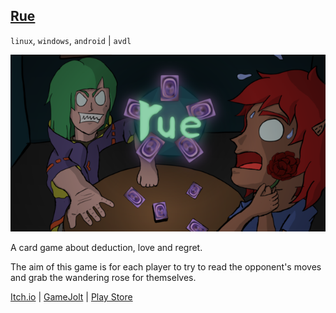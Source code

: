 ## <a class="menu" href="/games/rue.html">Rue</a>

`linux`, `windows`, `android` | `avdl`

![Rue icon](/images/games/rue/cover.png "Rue cover")

A card game about deduction, love and regret.

The aim of this game is for each player to try to read the opponent's
moves and grab the wandering rose for themselves.

<a class="button" href="https://darkdimension.itch.io/rue">Itch.io</a> |
<a class="button" href="https://gamejolt.com/games/rue/632453">GameJolt</a> |
<a class="button" href="https://play.google.com/store/apps/details?id=org.darkdimension.rue">Play Store</a>
